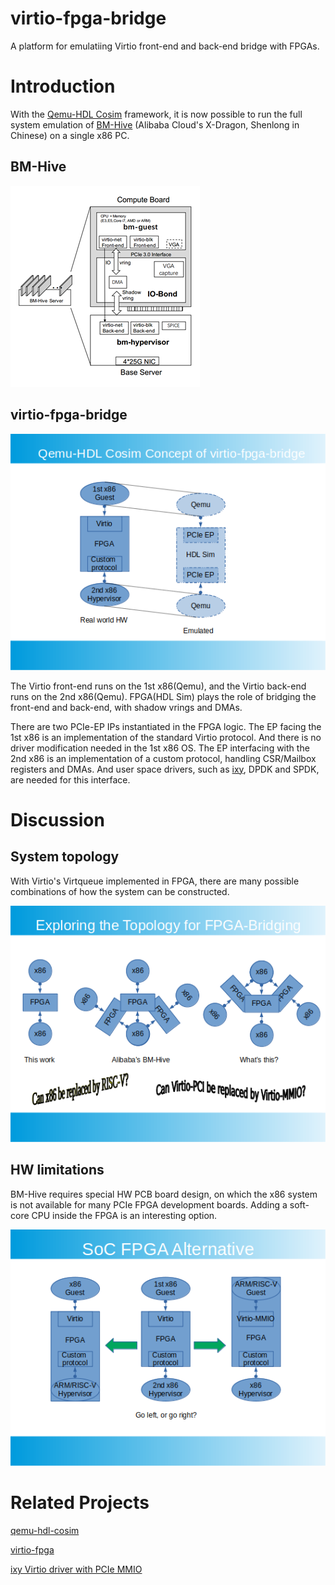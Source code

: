 # virtio-fpga-bridge
A platform for emulatiing Virtio front-end and back-end bridge with FPGAs.

# Introduction
With the [Qemu-HDL Cosim](http://compas.cs.stonybrook.edu/projects/fpgacloud/vm-hdl-cosim/) framework, it is now possible to run the full system emulation of [BM-Hive](https://dl.acm.org/doi/10.1145/3373376.3378507) (Alibaba Cloud's X-Dragon, Shenlong in Chinese) on a single x86 PC.

## BM-Hive
![BM-Hive architecture](./doc/bm-hive.png)

## virtio-fpga-bridge
![virtio-fpga-bridge architecture](./doc/qemu-hdl-cosim.png)

The Virtio front-end runs on the 1st x86(Qemu), and the Virtio back-end runs on the 2nd x86(Qemu). FPGA(HDL Sim) plays the role of bridging the front-end and back-end, with shadow vrings and DMAs. 

There are two PCIe-EP IPs instantiated in the FPGA logic. The EP facing the 1st x86 is an implementation of the standard Virtio protocol. And there is no driver modification needed in the 1st x86 OS. The EP interfacing with the 2nd x86 is an implementation of a custom protocol, handling CSR/Mailbox registers and DMAs. And user space drivers, such as [ixy](https://github.com/emmericp/ixy), DPDK and SPDK, are needed for this interface.

# Discussion
## System topology
With Virtio's Virtqueue implemented in FPGA, there are many possible combinations of how the system can be constructed.

![Topology comparison](./doc/fpga-bridging.png)

## HW limitations
BM-Hive requires special HW PCB board design, on which the x86 system is not available for many PCIe FPGA development boards. Adding a soft-core CPU inside the FPGA is an interesting option.

![SoC FPGA alternative](./doc/soc-option.png)

# Related Projects
[qemu-hdl-cosim](https://github.com/RSPwFPGAs/qemu-hdl-cosim)

[virtio-fpga](https://github.com/RSPwFPGAs/virtio-fpga)

[ixy Virtio driver with PCIe MMIO](https://github.com/RSPwFPGAs/ixy)

